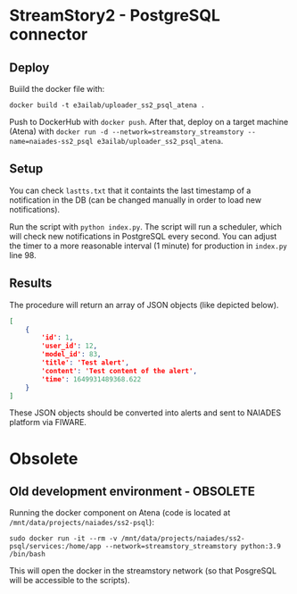 # StreamStory2 - PostgreSQL connector

## Deploy

Buiild the docker file with:

```docker build -t e3ailab/uploader_ss2_psql_atena .```

 Push to DockerHub with `docker push`. After that, deploy on a target machine (Atena) with `docker run -d --network=streamstory_streamstory --name=naiades-ss2_psql e3ailab/uploader_ss2_psql_atena`.

## Setup

You can check `lastts.txt` that it containts the last timestamp of a notification in the DB (can be changed manually in order to load new notifications).

Run the script with `python index.py`. The script will run a scheduler, which will check new notifications in PostgreSQL every second. You can adjust the timer to a more reasonable interval (1 minute) for production in `index.py` line 98.

## Results

The procedure will return an array of JSON objects (like depicted below).

```json
[
    {
        'id': 1,
        'user_id': 12,
        'model_id': 83,
        'title': 'Test alert',
        'content': 'Test content of the alert',
        'time': 1649931489368.622
    }
]
```

These JSON objects should be converted into alerts and sent to NAIADES platform via FIWARE.


# Obsolete

## Old development environment - OBSOLETE

Running the docker component on Atena (code is located at `/mnt/data/projects/naiades/ss2-psql`):
```
sudo docker run -it --rm -v /mnt/data/projects/naiades/ss2-psql/services:/home/app --network=streamstory_streamstory python:3.9 /bin/bash
```

This will open the docker in the streamstory network (so that PosgreSQL will be accessible to the scripts).
